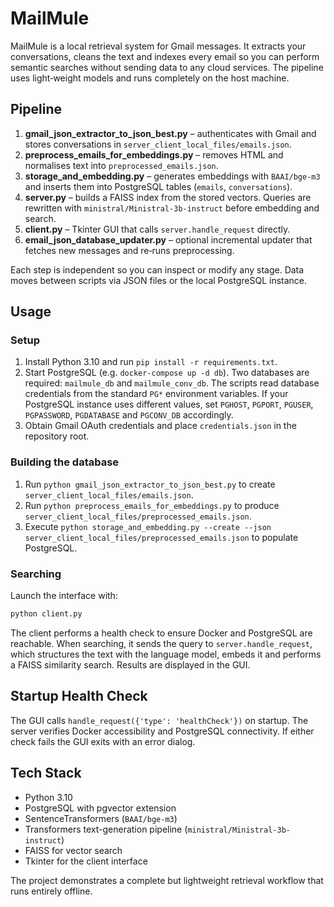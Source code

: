 # MailMule

MailMule is a local retrieval system for Gmail messages. It extracts your conversations, cleans the text and indexes every email so you can perform semantic searches without sending data to any cloud services. The pipeline uses light‑weight models and runs completely on the host machine.

## Pipeline
1. **gmail_json_extractor_to_json_best.py** – authenticates with Gmail and stores conversations in `server_client_local_files/emails.json`.
2. **preprocess_emails_for_embeddings.py** – removes HTML and normalises text into `preprocessed_emails.json`.
3. **storage_and_embedding.py** – generates embeddings with `BAAI/bge-m3` and inserts them into PostgreSQL tables (`emails`, `conversations`).
4. **server.py** – builds a FAISS index from the stored vectors. Queries are rewritten with `ministral/Ministral-3b-instruct` before embedding and search.
5. **client.py** – Tkinter GUI that calls `server.handle_request` directly.
6. **email_json_database_updater.py** – optional incremental updater that fetches new messages and re‑runs preprocessing.

Each step is independent so you can inspect or modify any stage. Data moves between scripts via JSON files or the local PostgreSQL instance.

## Usage
### Setup
1. Install Python 3.10 and run `pip install -r requirements.txt`.
2. Start PostgreSQL (e.g. `docker-compose up -d db`). Two databases are required: `mailmule_db` and `mailmule_conv_db`.
   The scripts read database credentials from the standard `PG*` environment
   variables. If your PostgreSQL instance uses different values, set `PGHOST`,
   `PGPORT`, `PGUSER`, `PGPASSWORD`, `PGDATABASE` and `PGCONV_DB` accordingly.
3. Obtain Gmail OAuth credentials and place `credentials.json` in the repository root.

### Building the database
1. Run `python gmail_json_extractor_to_json_best.py` to create `server_client_local_files/emails.json`.
2. Run `python preprocess_emails_for_embeddings.py` to produce `server_client_local_files/preprocessed_emails.json`.
3. Execute `python storage_and_embedding.py --create --json server_client_local_files/preprocessed_emails.json` to populate PostgreSQL.

### Searching
Launch the interface with:
```bash
python client.py
```
The client performs a health check to ensure Docker and PostgreSQL are reachable. When searching, it sends the query to `server.handle_request`, which structures the text with the language model, embeds it and performs a FAISS similarity search. Results are displayed in the GUI.

## Startup Health Check
The GUI calls `handle_request({'type': 'healthCheck'})` on startup. The server verifies Docker accessibility and PostgreSQL connectivity. If either check fails the GUI exits with an error dialog.

## Tech Stack
- Python 3.10
- PostgreSQL with pgvector extension
- SentenceTransformers (`BAAI/bge-m3`)
- Transformers text-generation pipeline (`ministral/Ministral-3b-instruct`)
- FAISS for vector search
- Tkinter for the client interface

The project demonstrates a complete but lightweight retrieval workflow that runs entirely offline.
